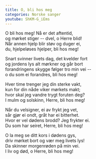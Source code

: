 ```yaml
---
title: O, bli hos meg
categories: Norske sanger
youtube: ShKM-G_iEms
---
```


O bli hos meg! Nå er det aftentid,  
og mørket stiger -- dvel, o Herre blid!  
Når annen hjelp blir støv og duger ei,  
du, hjelpeløses hjelper, bli hos meg!

Snart svinner livets dag, det kvelder fort  
og jordens lys alt mørkner og går bort  
forandringens skygge følger tro min vei --  
o du som ei forandres, bli hos meg!

Hver time trenger jeg din sterke vakt,  
kun for din nåde viker mørkets makt;  
hvor skal jeg vandre trygt foruten deg?  
I mulm og solskinn, Herre, bli hos meg!

Når du velsigner, ei av frykt jeg vet,  
sår gjør ei ondt, gråt har ei bitterhet.  
Hvor er vel dødens brodd? Jeg frykter ei.  
Du som har seiret, Herre, bli hos meg!

O la meg se ditt kors i dødens gys,  
driv mørket bort og vær meg livets lys!  
Da skinner morgenrøden på min vei.  
I liv og død, o Herre, bli hos meg!
